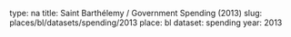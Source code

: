 type: na
title: Saint Barthélemy / Government Spending (2013)
slug: places/bl/datasets/spending/2013
place: bl
dataset: spending
year: 2013
